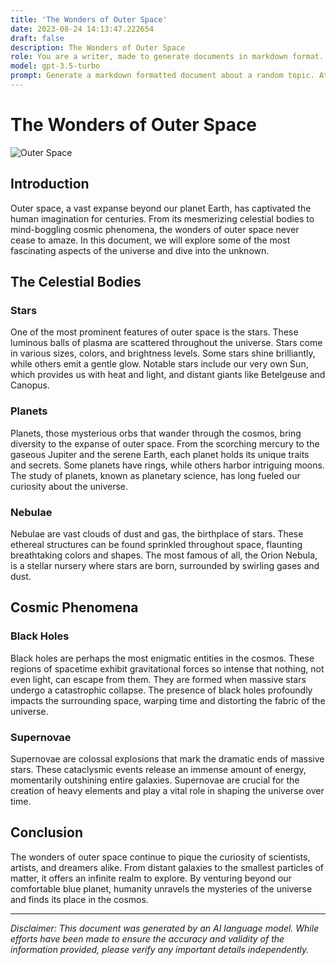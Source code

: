 ```yaml
---
title: 'The Wonders of Outer Space'
date: 2023-08-24 14:13:47.222654
draft: false
description: The Wonders of Outer Space
role: You are a writer, made to generate documents in markdown format. It is very important that all of the documents you generate are in valid markdown format.
model: gpt-3.5-turbo
prompt: Generate a markdown formatted document about a random topic. At the bottom, include a disclaimer explaining that the document was generated by you. The first line of the document should be the title. Make sure that the entire document is in proper markdown format, using a mix of various tags to make the document visually appealing.
---
```


# The Wonders of Outer Space

![Outer Space](https://www.example.com/images/outer_space.jpg)

## Introduction

Outer space, a vast expanse beyond our planet Earth, has captivated the human imagination for centuries. From its mesmerizing celestial bodies to mind-boggling cosmic phenomena, the wonders of outer space never cease to amaze. In this document, we will explore some of the most fascinating aspects of the universe and dive into the unknown.

## The Celestial Bodies

### Stars

One of the most prominent features of outer space is the stars. These luminous balls of plasma are scattered throughout the universe. Stars come in various sizes, colors, and brightness levels. Some stars shine brilliantly, while others emit a gentle glow. Notable stars include our very own Sun, which provides us with heat and light, and distant giants like Betelgeuse and Canopus.

### Planets

Planets, those mysterious orbs that wander through the cosmos, bring diversity to the expanse of outer space. From the scorching mercury to the gaseous Jupiter and the serene Earth, each planet holds its unique traits and secrets. Some planets have rings, while others harbor intriguing moons. The study of planets, known as planetary science, has long fueled our curiosity about the universe.

### Nebulae

Nebulae are vast clouds of dust and gas, the birthplace of stars. These ethereal structures can be found sprinkled throughout space, flaunting breathtaking colors and shapes. The most famous of all, the Orion Nebula, is a stellar nursery where stars are born, surrounded by swirling gases and dust.

## Cosmic Phenomena

### Black Holes

Black holes are perhaps the most enigmatic entities in the cosmos. These regions of spacetime exhibit gravitational forces so intense that nothing, not even light, can escape from them. They are formed when massive stars undergo a catastrophic collapse. The presence of black holes profoundly impacts the surrounding space, warping time and distorting the fabric of the universe.

### Supernovae

Supernovae are colossal explosions that mark the dramatic ends of massive stars. These cataclysmic events release an immense amount of energy, momentarily outshining entire galaxies. Supernovae are crucial for the creation of heavy elements and play a vital role in shaping the universe over time.

## Conclusion

The wonders of outer space continue to pique the curiosity of scientists, artists, and dreamers alike. From distant galaxies to the smallest particles of matter, it offers an infinite realm to explore. By venturing beyond our comfortable blue planet, humanity unravels the mysteries of the universe and finds its place in the cosmos.

---

*Disclaimer: This document was generated by an AI language model. While efforts have been made to ensure the accuracy and validity of the information provided, please verify any important details independently.*